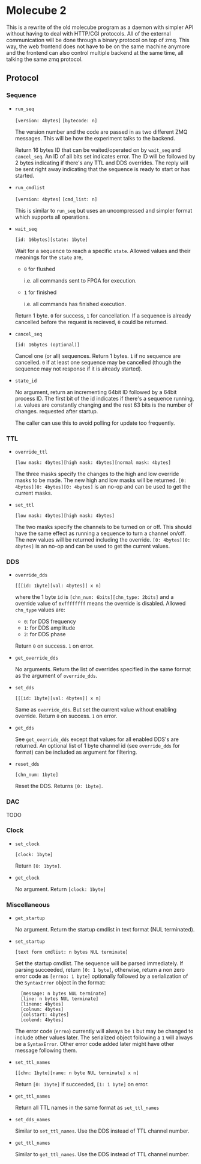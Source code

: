# Molecube 2

This is a rewrite of the old molecube program as a daemon with simpler API
without having to deal with HTTP/CGI protocols.
All of the external communication will be done through a binary protocol on top of zmq.
This way, the web frontend does not have to be on the same machine anymore and
the frontend can also control multiple backend at the same time, all talking the same
zmq protocol.

## Protocol

### Sequence

* `run_seq`

    `[version: 4bytes]`
    `[bytecode: n]`

    The version number and the code are passed in as two different ZMQ messages.
    This will be how the experiment talks to the backend.

    Return 16 bytes ID that can be waited/operated on by `wait_seq` and `cancel_seq`.
    An ID of all bits set indicates error.
    The ID will be followed by 2 bytes indicating if there's any TTL and DDS overrides.
    The reply will be sent right away indicating that the sequence is ready to start
    or has started.

* `run_cmdlist`

    `[version: 4bytes]`
    `[cmd_list: n]`

    This is similar to `run_seq` but uses an uncompressed and simpler format which
    supports all operations.

* `wait_seq`

    `[id: 16bytes][state: 1byte]`

    Wait for a sequence to reach a specific `state`.
    Allowed values and their meanings for the `state` are,

    * `0` for flushed

        i.e. all commands sent to FPGA for execution.

    * `1` for finished

        i.e. all commands has finished execution.

    Return 1 byte. `0` for success, `1` for cancellation.
    If a sequence is already cancelled before the request is recieved, `0` could be returned.

* `cancel_seq`

    `[id: 16bytes (optional)]`

    Cancel one (or all) sequences.
    Return 1 bytes. `1` if no sequence are cancelled.
    `0` if at least one sequence may be cancelled
    (though the sequence may not response if it is already started).

* `state_id`

    No argument, return an incrementing 64bit ID followed by a 64bit process ID.
    The first bit of the id indicates if there's a sequence running,
    i.e. values are constantly changing and the rest 63 bits is the number of changes.
    requested after startup.

    The caller can use this to avoid polling for update too frequently.

### TTL

* `override_ttl`

    `[low mask: 4bytes][high mask: 4bytes][normal mask: 4bytes]`

    The three masks specify the changes to the high and low override masks to be made.
    The new high and low masks will be returned.
    `[0: 4bytes][0: 4bytes][0: 4bytes]` is an no-op and can be used to get the current masks.

* `set_ttl`

    `[low mask: 4bytes][high mask: 4bytes]`

    The two masks specify the channels to be turned on or off.
    This should have the same effect as running a sequence to turn a channel on/off.
    The new values will be returned including the override.
    `[0: 4bytes][0: 4bytes]` is an no-op and can be used to get the current values.

### DDS

* `override_dds`

    `[[[id: 1byte][val: 4bytes]] x n]`

    where the 1 byte `id` is `[chn_num: 6bits][chn_type: 2bits]` and a override value of
    `0xffffffff` means the override is disabled.
    Allowed `chn_type` values are:

    * `0`: for DDS frequency
    * `1`: for DDS amplitude
    * `2`: for DDS phase

    Return `0` on success. `1` on error.

* `get_override_dds`

    No arguments. Return the list of overrides specified in the same format as
    the argument of `override_dds`.

* `set_dds`

    `[[[id: 1byte][val: 4bytes]] x n]`

    Same as `override_dds`. But set the current value without enabling override.
    Return `0` on success. `1` on error.

* `get_dds`

    See `get_override_dds` except that values for all enabled DDS's are returned.
    An optional list of 1 byte channel id (see `override_dds` for format)
    can be included as argument for filtering.

* `reset_dds`

    `[chn_num: 1byte]`

    Reset the DDS. Returns `[0: 1byte]`.

### DAC

TODO

### Clock

* `set_clock`

    `[clock: 1byte]`

    Return `[0: 1byte]`.

* `get_clock`

    No argument. Return `[clock: 1byte]`

### Miscellaneous

* `get_startup`

    No argument. Return the startup cmdlist in text format (NUL terminated).

* `set_startup`

    `[text form cmdlist: n bytes NUL terminate]`

    Set the startup cmdlist. The sequence will be parsed immediately.
    If parsing succeeded, return `[0: 1 byte]`, otherwise,
    return a non zero error code as `[errno: 1 byte]`
    optionally followed by a serialization of the `SyntaxError` object in the format:

        [message: n bytes NUL terminate]
        [line: n bytes NUL terminate]
        [lineno: 4bytes]
        [colnum: 4bytes]
        [colstart: 4bytes]
        [colend: 4bytes]

    The error code (`errno`) currently will always be `1` but may be changed to include
    other values later. The serialized object following a `1` will always be
    a `SyntaxError`. Other error code added later might have other message following them.

* `set_ttl_names`

    `[[chn: 1byte][name: n byte NUL terminate] x n]`

    Return `[0: 1byte]` if succeeded, `[1: 1 byte]` on error.

* `get_ttl_names`

    Return all TTL names in the same format as `set_ttl_names`

* `set_dds_names`

    Similar to `set_ttl_names`. Use the DDS instead of TTL channel number.

* `get_ttl_names`

    Similar to `get_ttl_names`. Use the DDS instead of TTL channel number.
